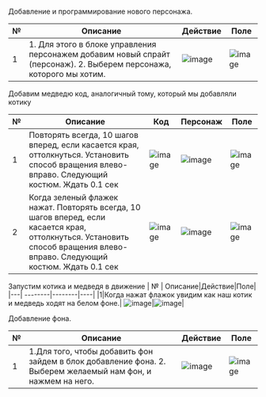Добавление и программирование нового персонажа.

| № | Описание|Действие|Поле|
|---| --------|--------|----|
|1| 1. Для этого в блоке управления персонажем добавим новый спрайт (персонаж). 2. Выберем персонажа, которого мы хотим.|![image](https://user-images.githubusercontent.com/90557670/134774754-9fa2ff00-627a-410b-ac5c-ca2c001e273b.png)|![image](https://user-images.githubusercontent.com/90557670/134774780-bd09ceaf-1a1f-43cc-a375-1df66432dc4b.png)|


Добавим медведю код, аналогичный тому, который мы добавляли котику

| № | Описание|Код|Персонаж|Поле|
|---| --------|---|--------|----|
| 1 |Повторять всегда, 10 шагов вперед, если касается края, оттолкнуться. Установить способ вращения влево-вправо. Следующий костюм. Ждать 0.1 сек|![image](https://user-images.githubusercontent.com/90557670/134382396-b89f1c3a-1c27-4bac-b7fd-4cbdf4084e8a.png)|![image](https://user-images.githubusercontent.com/90557670/134228574-c7d4e56c-ea20-42c4-9a2b-27ee14aff2d3.png)|![image](https://user-images.githubusercontent.com/90557670/134774926-397bd01f-48ca-4bad-9087-5f1fe2a5ccc0.png)|
| 2 | Когда зеленый флажек нажат. Повторять всегда, 10 шагов вперед, если касается края, оттолкнуться. Установить способ вращения влево-вправо. Следующий костюм. Ждать 0.1 сек|![image](https://user-images.githubusercontent.com/90557670/134382690-6719760f-1cbf-4073-82e2-58a9c81c9d18.png)|![image](https://user-images.githubusercontent.com/90557670/134774883-46180545-e980-4f05-81a0-1283c3c9f5b3.png)|![image](https://user-images.githubusercontent.com/90557670/134774846-1903275e-df21-41a1-8b24-be7444404904.png)|

Запустим котика и медведя в движение
| № | Описание|Действие|Поле|
|---| --------|--------|----|
|1|Когда нажат флажок увидим как наш котик и медведь ходят на белом фоне.| ![image](https://user-images.githubusercontent.com/90557670/134775013-3ca2a6ce-ab0b-4a84-84ff-2945c0948ef3.png)|![image](https://user-images.githubusercontent.com/90557670/134552898-010e70dc-3f63-4d74-8faf-787168521401.png)|

Добавление фона.

| № | Описание|Действие|Поле|
|---| --------|--------|----|
|1|1.Для того, чтобы добавить фон зайдем в блок добавление фона. 2. Выберем желаемый нам фон, и нажмем на него. |![image](https://user-images.githubusercontent.com/90557670/134775295-ae6ead4e-49cb-42bb-92bc-79fa9cc95091.png)|![image](https://user-images.githubusercontent.com/90557670/134775257-c4159a64-753e-4843-9694-cfc64b3abf01.png)|

